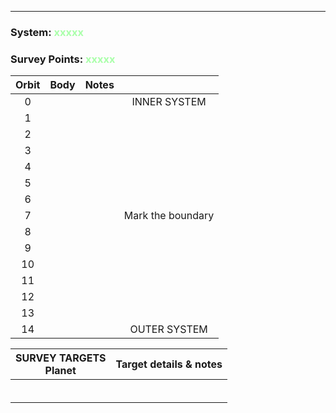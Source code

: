 ___
### System: <span style="color:#AAFFAA"> xxxxx </s>
### Survey Points: <span style="color:#AAFFAA"> xxxxx </s>

| Orbit | Body | Notes ||
|:-:|:-:|:-:|:-:|
| 0  |  |  | INNER SYSTEM |
| 1  |  |  |  |
| 2  |  |  |  |
| 3  |  |  |  |
| 4  |  |  |  |
| 5  |  |  |  |
| 6  |  |  |  |
| 7  |  |  | Mark the boundary |
| 8  |  |  |  |
| 9  |  |  |  |
| 10 |  |  |  |
| 11 |  |  |  |
| 12 |  |  |  |
| 13 |  |  |  |
| 14 |  |  | OUTER SYSTEM |

| SURVEY TARGETS <br> Planet | Target details & notes |
|--|--|
|  |  |
|  |  |
|  |  |
|  |  |
|  |  |
|  |  |


